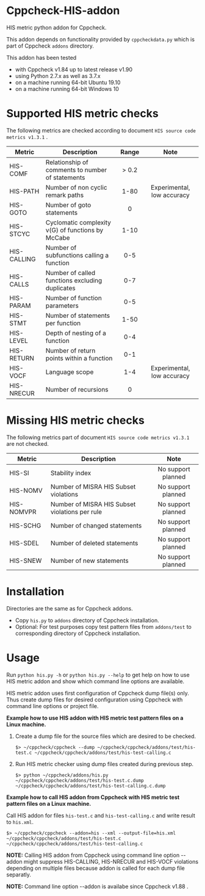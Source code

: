 # Cppcheck-HIS-addon
HIS metric python addon for Cppcheck.

This addon depends on functionality provided by `cppcheckdata.py` which is part of Cppcheck `addons` directory.

This addon has been tested 
  - with Cppcheck v1.84 up to latest release v1.90
  - using Python 2.7.x as well as 3.7.x
  - on a machine running 64-bit Ubuntu 19.10
  - on a machine running 64-bit Windows 10

# Supported HIS metric checks
The following metrics are checked according to document `HIS source code metrics v1.3.1` .

| Metric | Description | Range | Note |
| ------ | ----------- |:-----:|:----:|
| HIS-COMF | Relationship of comments to number of statements | > 0.2 | |
| HIS-PATH | Number of non cyclic remark paths | 1-80 | Experimental, low accuracy |
| HIS-GOTO | Number of goto statements | 0 | |
| HIS-STCYC | Cyclomatic complexity v(G) of functions by McCabe | 1-10 | |
| HIS-CALLING | Number of subfunctions calling a function | 0-5 | |
| HIS-CALLS | Number of called functions excluding duplicates | 0-7 | |
| HIS-PARAM | Number of function parameters | 0-5 | |
| HIS-STMT | Number of statements per function | 1-50 | |
| HIS-LEVEL | Depth of nesting of a function | 0-4 | |
| HIS-RETURN | Number of return points within a function | 0-1 | |
| HIS-VOCF | Language scope | 1-4 | Experimental, low accuracy |
| HIS-NRECUR | Number of recursions | 0 | |

# Missing HIS metric checks
The following metrics part of document `HIS source code metrics v1.3.1` are not checked.

| Metric | Description | Note |
| ------ | ----------- |:-----:|
| HIS-SI | Stability index | No support planned |
| HIS-NOMV | Number of MISRA HIS Subset violations | No support planned |
| HIS-NOMVPR | Number of MISRA HIS Subset violations per rule | No support planned |
| HIS-SCHG | Number of changed statements | No support planned |
| HIS-SDEL | Number of deleted statements | No support planned |
| HIS-SNEW | Number of new statements | No support planned |


# Installation
Directories are the same as for Cppcheck addons.
  - Copy `his.py` to `addons` directory of Cppcheck installation.
  - Optional: For test purposes copy test pattern files from `addons/test` to corresponding directory of Cppcheck installation.

# Usage
Run `python his.py -h` or `python his.py --help` to get help on how to use HIS metric addon and show which command line options are available.

HIS metric addon uses first configuration of Cppcheck dump file(s) only. Thus create dump files for desired configuration using Cppcheck with command line options or project file.

**Example how to use HIS addon with HIS metric test pattern files on a Linux machine.**

1. Create a dump file for the source files which are desired to be checked.

   `$> ~/cppcheck/cppcheck --dump ~/cppcheck/cppcheck/addons/test/his-test.c ~/cppcheck/cppcheck/addons/test/his-test-calling.c`

2. Run HIS metric checker using dump files created during previous step.

   `$> python ~/cppcheck/addons/his.py ~/cppcheck/cppcheck/addons/test/his-test.c.dump ~/cppcheck/cppcheck/addons/test/his-test-calling.c.dump`

**Example how to call HIS addon from Cppcheck with HIS metric test pattern files on a Linux machine.**

Call HIS addon for files `his-test.c` and `his-test-calling.c` and write result to `his.xml`.

`$> ~/cppcheck/cppcheck --addon=his --xml --output-file=his.xml ~/cppcheck/cppcheck/addons/test/his-test.c ~/cppcheck/cppcheck/addons/test/his-test-calling.c`

**NOTE:** Calling HIS addon from Cppcheck using command line option --addon might suppress HIS-CALLING, HIS-NRECUR and HIS-VOCF violations depending on multiple files because addon is called for each dump file separatly.

**NOTE:** Command line option --addon is availabe since Cppcheck v1.88 .
